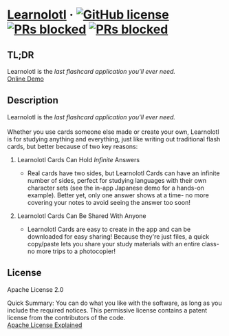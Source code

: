 # [Learnolotl](https://github.com/cflinchbaugh/Learnolotl/) &middot; [![GitHub license](https://img.shields.io/badge/version-BETA-yellow.svg)](https://en.wikipedia.org/wiki/Software_release_life_cycle) [![PRs blocked](https://img.shields.io/badge/license-Apache2.0-blue.svg)](https://tldrlegal.com/license/apache-license-2.0-(apache-2.0)) [![PRs blocked](https://img.shields.io/badge/PRs-blocked-red.svg)](https://help.github.com/articles/about-pull-requests/)


## TL;DR
Learnolotl is the *last flashcard application you'll ever need.*<br/>
<a href="https://cflinchbaugh.github.io/Learnolotl/">Online Demo</a><br/>


## Description
<a name="description"></a>
Learnolotl is the *last flashcard application you'll ever need.*<br/>
<br/>
Whether you use cards someone else made or create your own, Learnolotl is for studying anything and everything, just like writing out traditional flash cards, but better because of two key reasons:<br/>

1. Learnolotl Cards Can Hold *Infinite* Answers
   + Real cards have two sides, but Learnolotl Cards can have an infinite number of sides, perfect for studying languages with their own character sets (see the in-app Japanese demo for a hands-on example).  Better yet, only one answer shows at a time- no more covering your notes to avoid seeing the answer too soon!

2. Learnolotl Cards Can Be Shared With Anyone
   + Learnolotl Cards are easy to create in the app and can be downloaded for easy sharing!  Because they're just files, a quick copy/paste lets you share your study materials with an entire class- no more trips to a photocopier!


## License
<a name="license"></a>
Apache License 2.0

Quick Summary: You can do what you like with the software, as long as you include the required notices. This permissive license contains a patent license from the contributors of the code.
<br/>
<a href="https://tldrlegal.com/license/apache-license-2.0-(apache-2.0)">Apache License Explained</a>
